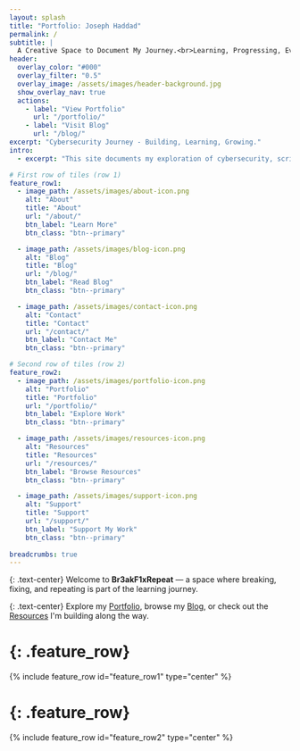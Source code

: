 ```yaml
---
layout: splash
title: "Portfolio: Joseph Haddad"
permalink: /
subtitle: |
  A Creative Space to Document My Journey.<br>Learning, Progressing, Evolving.  
header:
  overlay_color: "#000"
  overlay_filter: "0.5"
  overlay_image: /assets/images/header-background.jpg
  show_overlay_nav: true
  actions:
    - label: "View Portfolio"
      url: "/portfolio/"
    - label: "Visit Blog"
      url: "/blog/"
excerpt: "Cybersecurity Journey - Building, Learning, Growing."
intro: 
  - excerpt: "This site documents my exploration of cybersecurity, scripting, and creative problem-solving."

# First row of tiles (row 1)
feature_row1:
  - image_path: /assets/images/about-icon.png
    alt: "About"
    title: "About"
    url: "/about/"
    btn_label: "Learn More"
    btn_class: "btn--primary"

  - image_path: /assets/images/blog-icon.png
    alt: "Blog"
    title: "Blog"
    url: "/blog/"
    btn_label: "Read Blog"
    btn_class: "btn--primary"

  - image_path: /assets/images/contact-icon.png
    alt: "Contact"
    title: "Contact"
    url: "/contact/"
    btn_label: "Contact Me"
    btn_class: "btn--primary"

# Second row of tiles (row 2)
feature_row2:
  - image_path: /assets/images/portfolio-icon.png
    alt: "Portfolio"
    title: "Portfolio"
    url: "/portfolio/"
    btn_label: "Explore Work"
    btn_class: "btn--primary"

  - image_path: /assets/images/resources-icon.png
    alt: "Resources"
    title: "Resources"
    url: "/resources/"
    btn_label: "Browse Resources"
    btn_class: "btn--primary"

  - image_path: /assets/images/support-icon.png
    alt: "Support"
    title: "Support"
    url: "/support/"
    btn_label: "Support My Work"
    btn_class: "btn--primary"
    
breadcrumbs: true
---
```



{: .text-center}
Welcome to **Br3akF1xRepeat** — a space where breaking, fixing, and repeating is part of the learning journey.

{: .text-center}
Explore my [Portfolio](/portfolio/), browse my [Blog](/blog/), or check out the [Resources](/resources/) I'm building along the way.

# {: .feature_row}
{% include feature_row id="feature_row1" type="center" %}

# {: .feature_row}
{% include feature_row id="feature_row2" type="center" %}

